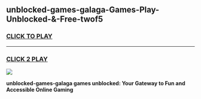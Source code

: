 
## unblocked-games-galaga-Games-Play-Unblocked-&-Free-twof5
<h3>
<a href="https://premium76.site?title=unblocked-games-galaga&ref=24A">CLICK TO PLAY</a></h3>
<hr>

<h3>
<a href="https://premium76.site?title=unblocked-games-galaga&ref=24A">CLICK 2 PLAY</a>
  
</h3>

<a href="https://premium76.site?title=unblocked-games-galaga&ref=24A"><img src="https://clearcache.store/games.png"></a>


**unblocked-games-galaga games unblocked: Your Gateway to Fun and Accessible Online Gaming**
